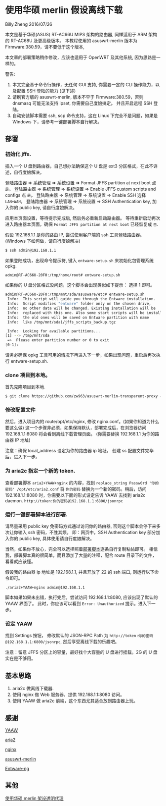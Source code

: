 # 使用华硕 merlin 假设离线下载

Billy.Zheng 2016/07/26

本文是基于华硕(ASUS) RT-AC66U MIPS 架构的路由器, 同样适用于 ARM 架构的 RT-AC68U 及更高级版本。
本教程使用的 asuswrt-merlin 版本为 Firmware:380.59，请不要低于这个版本, 

本文章的部署策略稍作修改，应该也适用于 OpenWRT 及其他系统, 因为思路是一样的。

警告:

1. 本文完全基于命令行操作，无任何 GUI 支持, 你需要一定的 CLI 操作能力，以及配置 SSH 登陆的能力 (见下述)
2. 请刷官方版的 asuswrt-merlin, 版本不早于 Firmware:380.59，否则 dnsmasq 可能无法支持 ipset, 你需要自己度娘搞定。
   并且开启远程 SSH 登陆。
3. 自动安装脚本需要 ssh, scp 命令支持，这在 Linux 下完全不是问题，如果是 Windows 下，请参考一键部署脚本自行解决。

## 部署

### 初始化 jffs.

插入一个 U 盘到路由器，自己想办法确保这个 U 盘是 ext3 分区格式，在此不详述，自行度娘解决。

登陆路由器 => 系统管理 => 系统设置 => Format JFFS partition at next boot 点 `是`。
登陆路由器 => 系统管理 => 系统设置 => Enable JFFS custom scripts and configs 点 `是`。
登陆路由器 => 系统管理 => 系统设置 =>  Enable SSH 选择 `LAN+WAN`。
登陆路由器 => 系统管理 => 系统设置 =>  SSH Authentication key, 加入你的 public key, 请自行度娘解决。

应用本页面设置，等待提示完成后, 然后务必重新启动路由器。
等待重新启动再次进入路由器本页面，确保 `Format JFFS partition at next boot` 已经恢复成 `否`.

假设 192.168.1.1 是你的路由 IP, 尝试使用客户端的 ssh 工具登陆路由器。(Windows 下如何做，请自行度娘解决)

```sh
$ ssh admin@192.168.1.1
```

如果登陆成功，出现命令提示符, 键入 `entware-setup.sh` 来初始化包管理系统 opkg.

```sh
admin@RT-AC66U-20F0:/tmp/home/root# entware-setup.sh
```

如果你的 U 盘分区格式没问题，这个脚本会出现类似如下提示： 选择 1 即可。

```sh
admin@RT-AC66U-20F0:/tmp/mnt/sda/asusware/etc# entware-setup.sh
 Info:  This script will guide you through the Entware installation.
 Info:  Script modifies "entware" folder only on the chosen drive,
 Info:  no other data will be changed. Existing installation will be
 Info:  replaced with this one. Also some start scripts will be installed,
 Info:  the old ones will be saved on Entware partition with name
 Info:  like /tmp/mnt/sda1/jffs_scripts_backup.tgz

 Info:  Looking for available partitions...
[1] --> /tmp/mnt/sda
 =>  Please enter partition number or 0 to exit
[0-1]: 
```

请务必确保 opkg 工具可用的情况下再进入下一步，如果出现问题，重启后再次执行 entware-setup.sh.

### clone 项目到本地。

首先克隆项目到本地.

```sh
$ git clone https://github.com/zw963/asuswrt-merlin-transparent-proxy ~/
```

### 修改配置文件

然后，进入项目内的 route/opt/etc/nginx, 修改 nginx.conf。(如果你知道为什么要这么做)
这一个步骤非必须，如果保持默认，部署完成后，在浏览器访问 192.168.1.1:8080 将会看到离线下载管理页面。
(你需要替换 192.168.1.1 为你的路由器 IP 地址)

注意：确保 local_address 设定为你的路由器 ip 地址。
创建 ss 配置文件完毕后，进入下一步。

### 为 aria2c 指定一个新的 token.

查看部署脚本 `aria2+YAAW+nginx` 的内容，找到 ``replace_string Passw0rd '你的密码' /opt/etc/aria2.conf``
将 `你的密码` 替换为一个新的密码。稍后，访问 192.168.1.1:8080 时，你需要以下面的形式设定告诉 YAAW 去找到
aria2c daemon. ``http://token:你的密码@192.168.1.1:6800/jsonrpc``


### 运行一键部署脚本进行部署. 

请尽量采用 public key 免密码方式通过访问你的路由器, 否则这个脚本会停下来多次让你输入 ssh 密码，不胜其烦。
即：网页中，SSH Authentication key 部分加入你的 public key, 具体使用请自行度娘解决。

当然，如果你不放心，完全可以选择照着[部署脚本](https://github.com/zw963/asuswrt-merlin-transparent-proxy/blob/master/ss+dnsmasq+chinadns)逐条自行复制粘帖即可。
相信我，部署脚本真的很简单，而且添加了大量的注释，配合 route 目录下的文件，看看就应该懂。

假设我的路由器 ip 地址是 192.168.1.1, 并且开放了 22 的 ssh 端口, 则运行以下命令即可。

```ssh 
./aria2+YAAW+nginx admin@192.168.1.1
```

脚本如果如果未出错，执行完后，尝试访问 192.168.1.1:8080, 应该出现了默认的 YAAW 界面了。
此时，你应该可以看到 `Error: Unauthorized` 提示。进入下一步。


### 设定 YAAW

找到 Settings 按钮， 修改默认的 JSON-RPC Path 为 ``http://token:你的密码@192.168.1.1:6800/jsonrpc``,
然后享受离线下载的乐趣吧。

注意：留意 JFFS 分区上的容量，最好找个大容量的 U 盘进行挂载。2G 的 U 盘实在是不够用。

## 基本思路

1. aria2c 做离线下载器.
2. 使用 nginx 做 Web 服务器，提供 192.168.1.1:8080 访问。
3. 使用 YAAW 做 aria2c 前端，这个东西尤其适合放到路由器上玩。

## 感谢

[YAAW](https://github.com/shadowsocks/shadowsocks-libev)

[aria2](https://aria2.github.io)

[nginx](http://nginx.org)

[asuswrt-merlin](https://github.com/RMerl/asuswrt-merlin)

[Entware-ng](https://github.com/Entware-ng/Entware-ng)

## 其他
[使用华硕 merlin 架设透明代理](https://github.com/zw963/asuswrt-merlin-transparent-proxy)
